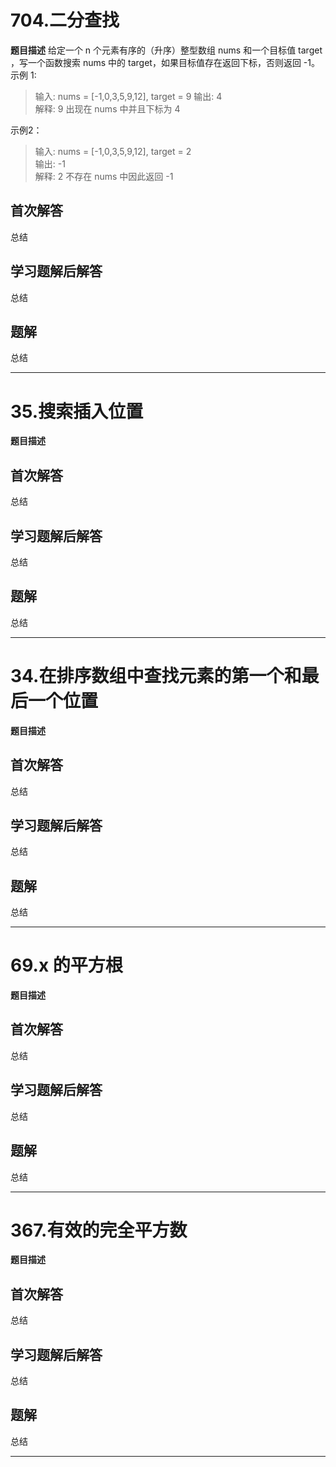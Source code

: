 # 704.二分查找
**题目描述**
给定一个 n 个元素有序的（升序）整型数组 nums 和一个目标值 target  ，写一个函数搜索 nums 中的 target，如果目标值存在返回下标，否则返回 -1。
示例 1:
> 输入: nums = [-1,0,3,5,9,12], target = 9
> 输出: 4       
> 解释: 9 出现在 nums 中并且下标为 4

示例2：
> 输入: nums = [-1,0,3,5,9,12], target = 2     
> 输出: -1        
> 解释: 2 不存在 nums 中因此返回 -1  

## 首次解答

总结

## 学习题解后解答

总结

## 题解

总结


---


# 35.搜索插入位置
**题目描述**

## 首次解答

总结

## 学习题解后解答

总结

## 题解

总结


---
# 34.在排序数组中查找元素的第一个和最后一个位置
**题目描述**

## 首次解答

总结

## 学习题解后解答

总结

## 题解

总结


---

# 69.x 的平方根
**题目描述**

## 首次解答

总结

## 学习题解后解答

总结

## 题解

总结


---

# 367.有效的完全平方数
**题目描述**

## 首次解答

总结

## 学习题解后解答

总结

## 题解

总结


---


